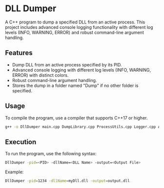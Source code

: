 # DLL Dumper

A C++ program to dump a specified DLL from an active process. This project includes advanced console logging functionality with different log levels (INFO, WARNING, ERROR) and robust command-line argument handling.

## Features

- Dump DLL from an active process specified by its PID.
- Advanced console logging with different log levels (INFO, WARNING, ERROR) with distinct colors.
- Robust command-line argument handling.
- Stores the dump in a folder named "Dump" if no other folder is specified.

## Usage
To compile the program, use a compiler that supports C++17 or higher.

```sh
g++ -o DllDumper main.cpp DumpLibrary.cpp ProcessUtils.cpp Logger.cpp ArgParser.cpp
```
## Execution
To run the program, use the following syntax:
```sh
DllDumper -pid=<PID> -dllName=<DLL Name> -output=<Output File>
```
Example:
```sh
DllDumper -pid=1234 -dllName=myDll.dll -output=output.dll
```
